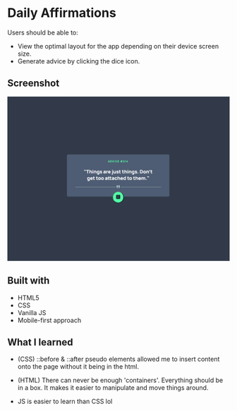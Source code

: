 # Daily Affirmations



Users should be able to:

- View the optimal layout for the app depending on their device screen size.
- Generate advice by clicking the dice icon.



## Screenshot

![alt text](https://github.com/tristenseng/daily-affirmations-app/blob/master/images/app-screenshot.PNG)


## Built with

- HTML5
- CSS
- Vanilla JS
- Mobile-first approach



## What I learned

- (CSS) ::before & ::after pseudo elements allowed me to insert content onto the page without it being in the html.


- (HTML) There can never be enough 'containers'. Everything should be in a box. It makes it easier to manipulate and move things around.


- JS is easier to learn than CSS lol
